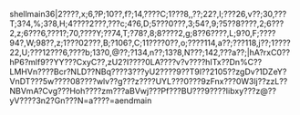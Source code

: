 shellmain36|2????,x;6,?P;10??,f?;14,????C;1???8,,??;22?,I;???26,v??;30,???T;3?4,%;3?8,H;4????2???,???c;4?6,D;5???0???,3;54?,9;?5??8????,2;6???2,z;6???6,???1?;70,????Y;??74,T;?78?,8;8????2,g;8??6????,L;9?0,F;????94?,W;98??,z;1???02???,B;?106?,C;11????0??,o;????114,a??;???118,j??;1????22,U;???12???6,????b;13?0,@??;?134,n??;13?8,N???;142,???a??;|hA?rxC0??hP6?mlf9??YY???CxyC??,zU2?I????0LA????v?v????hITx??Dn%C??LMHVn????Bcr?NLD??NBq????3???yU2????9??T9l??2105??zgDv?1DZeY?VnDT???5w????08????wlv??g???z????UYL???0???9zFnx???0W3lj??zzL??NBVmA?Cvg???Hoh????zm???aBVwj???Pf???BU???9????Iibxy???z@??yV????3n2?Gn???N=a????=aendmain
